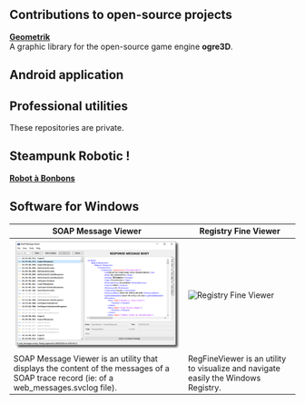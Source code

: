 ## Contributions to open-source projects

**[Geometrik](https://sphinkie.github.io/Geomerik)**  
A graphic library for the open-source game engine **ogre3D**.


## Android application


## Professional utilities

These repositories are private.

## Steampunk Robotic !

**[Robot à Bonbons](https://sphinkie.github.io/Robot-Bonbons/index)**

## Software for Windows

SOAP Message Viewer | Registry Fine Viewer
--------------------|--------------------
![SOAP Message Viewer](images/soapmessageviewer.png) | ![Registry Fine Viewer](https://sphinkie.github.io/RegFineViewer/images/RegFineViewer_1.png)
SOAP Message Viewer is an utility that displays the content of the messages of a SOAP trace record (ie: of a web_messages.svclog file). | RegFineViewer is an utility to visualize and navigate easily the Windows Registry. 
